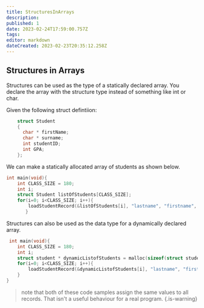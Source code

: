 ```yaml
---
title: StructuresInArrays
description: 
published: 1
date: 2023-02-24T17:59:00.757Z
tags: 
editor: markdown
dateCreated: 2023-02-23T20:35:12.258Z
---
```


## Structures in Arrays  

Structures can be used as the type of a statically declared array. You declare the array with the structure type instead of something like int or char.

Given the following struct defintiion:
```c
    struct Student
    {
      char * firstName;
      char * surname;
      int studentID;
      int GPA;
    };
```
We can make a statically allocated array of students as shown below.
```c
int main(void){
    int CLASS_SIZE = 180;
    int i;
    struct Student listOfStudents[CLASS_SIZE];
    for(i=0; i<CLASS_SIZE; i++){
        loadStudentRecord(&listOfStudents[i], "lastname", "firstname", 10, 4);
       }
```
Structures can also be used as the data type for a dynamically declared
array.
```c
 int main(void){
    int CLASS_SIZE = 180;
    int i;
    struct student * dynamicListofStudents = malloc(sizeof(struct student)*CLASS_SIZE);
    for(i=0; i<CLASS_SIZE; i++){
        loadStudentRecord(&dynamicListofStudents[i], "lastname", "firstname", 10, 4);   
    }
} 
```
> note that both of these code samples assign the same values to all records.   That isn't a useful behaviour for a real program.
{.is-warning}

